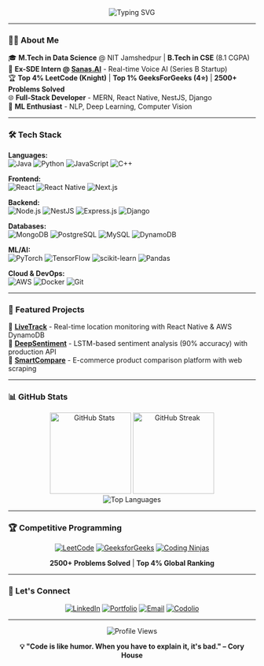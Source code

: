 <div align="center">
  <img src="https://readme-typing-svg.herokuapp.com?font=Fira+Code&weight=600&size=28&pause=1000&color=3BACE2&center=true&vCenter=true&width=600&lines=Full+Stack+Developer+%7C+ML+Engineer;2500%2B+DSA+Problems+Solved;" alt="Typing SVG" />
</div>

---

### 👨‍💻 About Me

🎓 **M.Tech in Data Science** @ NIT Jamshedpur | **B.Tech in CSE** (8.1 CGPA)  
💼 **Ex-SDE Intern @ [Sanas.AI](https://sanas.ai)** - Real-time Voice AI (Series B Startup)  
🏆 **Top 4% LeetCode (Knight)** | **Top 1% GeeksForGeeks (4⭐)** | **2500+ Problems Solved**  
🌐 **Full-Stack Developer** - MERN, React Native, NestJS, Django  
🤖 **ML Enthusiast** - NLP, Deep Learning, Computer Vision  

---

### 🛠️ Tech Stack

**Languages:**  
![Java](https://img.shields.io/badge/Java-%23ED8B00.svg?style=flat&logo=openjdk&logoColor=white)
![Python](https://img.shields.io/badge/Python-3670A0?style=flat&logo=python&logoColor=ffdd54)
![JavaScript](https://img.shields.io/badge/JavaScript-%23323330.svg?style=flat&logo=javascript&logoColor=%23F7DF1E)
![C++](https://img.shields.io/badge/C++-%2300599C.svg?style=flat&logo=c%2B%2B&logoColor=white)

**Frontend:**  
![React](https://img.shields.io/badge/React-%2320232a.svg?style=flat&logo=react&logoColor=%2361DAFB)
![React Native](https://img.shields.io/badge/React_Native-%2320232a.svg?style=flat&logo=react&logoColor=%2361DAFB)
![Next.js](https://img.shields.io/badge/Next.js-black?style=flat&logo=next.js&logoColor=white)

**Backend:**  
![Node.js](https://img.shields.io/badge/Node.js-6DA55F?style=flat&logo=node.js&logoColor=white)
![NestJS](https://img.shields.io/badge/NestJS-%23E0234E.svg?style=flat&logo=nestjs&logoColor=white)
![Express.js](https://img.shields.io/badge/Express.js-%23404d59.svg?style=flat&logo=express&logoColor=%2361DAFB)
![Django](https://img.shields.io/badge/Django-%23092E20.svg?style=flat&logo=django&logoColor=white)

**Databases:**  
![MongoDB](https://img.shields.io/badge/MongoDB-%234ea94b.svg?style=flat&logo=mongodb&logoColor=white)
![PostgreSQL](https://img.shields.io/badge/PostgreSQL-%23316192.svg?style=flat&logo=postgresql&logoColor=white)
![MySQL](https://img.shields.io/badge/MySQL-%2300f.svg?style=flat&logo=mysql&logoColor=white)
![DynamoDB](https://img.shields.io/badge/DynamoDB-4053D6?style=flat&logo=Amazon%20DynamoDB&logoColor=white)

**ML/AI:**  
![PyTorch](https://img.shields.io/badge/PyTorch-%23EE4C2C.svg?style=flat&logo=PyTorch&logoColor=white)
![TensorFlow](https://img.shields.io/badge/TensorFlow-%23FF6F00.svg?style=flat&logo=TensorFlow&logoColor=white)
![scikit-learn](https://img.shields.io/badge/scikit--learn-%23F7931E.svg?style=flat&logo=scikit-learn&logoColor=white)
![Pandas](https://img.shields.io/badge/Pandas-%23150458.svg?style=flat&logo=pandas&logoColor=white)

**Cloud & DevOps:**  
![AWS](https://img.shields.io/badge/AWS-%23FF9900.svg?style=flat&logo=amazon-aws&logoColor=white)
![Docker](https://img.shields.io/badge/Docker-%230db7ed.svg?style=flat&logo=docker&logoColor=white)
![Git](https://img.shields.io/badge/Git-%23F05033.svg?style=flat&logo=git&logoColor=white)

---

### 🚀 Featured Projects

🔹 **[LiveTrack](https://github.com/yashjaiswal5859/livetrack)** - Real-time location monitoring with React Native & AWS DynamoDB  
🔹 **[DeepSentiment](https://github.com/yashjaiswal5859/sentiment-analysis)** - LSTM-based sentiment analysis (90% accuracy) with production API  
🔹 **[SmartCompare](https://coruscating-bonbon-7b8611.netlify.app/)** - E-commerce product comparison platform with web scraping  

---

### 📊 GitHub Stats

<div align="center">
  <img src="https://github-readme-stats.vercel.app/api?username=yashjaiswal5859&show_icons=true&theme=tokyonight&hide_border=true&count_private=true" alt="GitHub Stats" height="165"/>
  <img src="https://github-readme-streak-stats.herokuapp.com/?user=yashjaiswal5859&theme=tokyonight&hide_border=true" alt="GitHub Streak" height="165"/>
</div>

<div align="center">
  <img src="https://github-readme-stats.vercel.app/api/top-langs/?username=yashjaiswal5859&layout=compact&theme=tokyonight&hide_border=true" alt="Top Languages"/>
</div>

---

### 🏆 Competitive Programming

<div align="center">
  
[![LeetCode](https://img.shields.io/badge/LeetCode-Knight_Badge-FFA116?style=for-the-badge&logo=leetcode&logoColor=white)](https://leetcode.com/u/yashjaiswal5859/)
[![GeeksforGeeks](https://img.shields.io/badge/GFG-4_Stars-0F9D58?style=for-the-badge&logo=geeksforgeeks&logoColor=white)](https://www.geeksforgeeks.org/user/yashjaiswal88542/)
[![Coding Ninjas](https://img.shields.io/badge/Coding_Ninjas-Master-DD6620?style=for-the-badge)](https://www.naukri.com/code360/profile/jaiswalyash)

**2500+ Problems Solved** | **Top 4% Global Ranking**

</div>

---

### 🤝 Let's Connect

<div align="center">

[![LinkedIn](https://img.shields.io/badge/LinkedIn-0077B5?style=for-the-badge&logo=linkedin&logoColor=white)](https://linkedin.com/in/yash-jaiswal-49a26a178)
[![Portfolio](https://img.shields.io/badge/Portfolio-FF5722?style=for-the-badge&logo=google-chrome&logoColor=white)](https://yashjaiswalresume.netlify.app/)
[![Email](https://img.shields.io/badge/Email-D14836?style=for-the-badge&logo=gmail&logoColor=white)](mailto:yash.r.jaiswal2000@gmail.com)
[![Codolio](https://img.shields.io/badge/Coding_Profiles-000000?style=for-the-badge&logo=code&logoColor=white)](https://codolio.com/profile/yash_)

</div>

---

<div align="center">
  <img src="https://komarev.com/ghpvc/?username=yashjaiswal5859&color=blueviolet&style=flat-square&label=Profile+Views" alt="Profile Views"/>
  
  **💡 "Code is like humor. When you have to explain it, it's bad." – Cory House**
</div>
